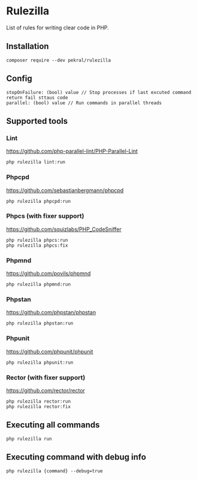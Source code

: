 # Rulezilla
List of rules for writing clear code in PHP.
## Installation
```
composer require --dev pekral/rulezilla
```
## Config
```
stopOnFailure: (bool) value // Stop processes if last excuted command return fail sttaus code
parallel: (bool) value // Run commands in parallel threads
```
## Supported tools
### Lint
https://github.com/php-parallel-lint/PHP-Parallel-Lint
```
php rulezilla lint:run
```
### Phpcpd
https://github.com/sebastianbergmann/phpcpd
```
php rulezilla phpcpd:run
```
### Phpcs (with fixer support)
https://github.com/squizlabs/PHP_CodeSniffer
```
php rulezilla phpcs:run
php rulezilla phpcs:fix
```
### Phpmnd
https://github.com/povils/phpmnd
```
php rulezilla phpmnd:run
```
### Phpstan
https://github.com/phpstan/phpstan
```
php rulezilla phpstan:run
```
### Phpunit
https://github.com/phpunit/phpunit
```
php rulezilla phpunit:run
```
### Rector (with fixer support)
https://github.com/rector/rector
```
php rulezilla rector:run
php rulezilla rector:fix
```

## Executing all commands
```
php rulezilla run
```

## Executing command with debug info
```
php rulezilla {command} --debug=true
```
